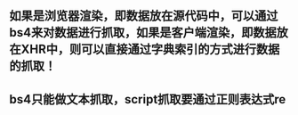 ## 如果是浏览器渲染，即数据放在源代码中，可以通过bs4来对数据进行抓取，如果是客户端渲染，即数据放在XHR中，则可以直接通过字典索引的方式进行数据的抓取！
## bs4只能做文本抓取，script抓取要通过正则表达式re